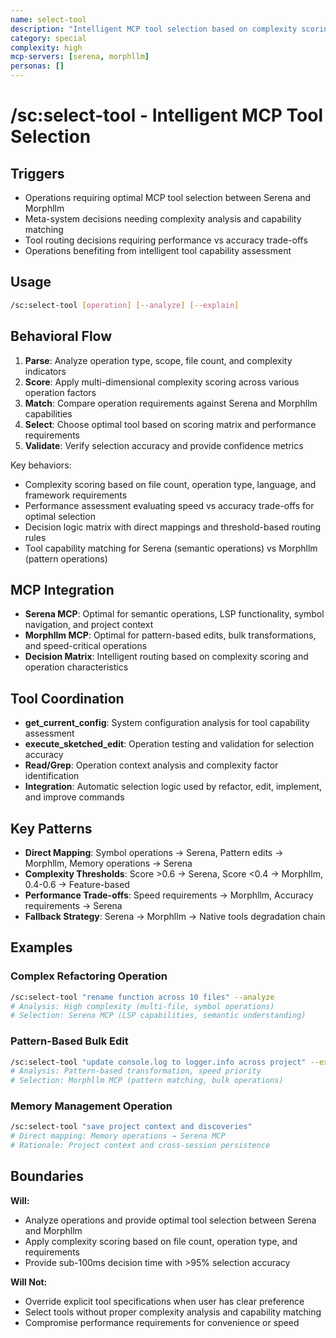 ```yaml
---
name: select-tool
description: "Intelligent MCP tool selection based on complexity scoring and operation analysis"
category: special
complexity: high
mcp-servers: [serena, morphllm]
personas: []
---
```


# /sc:select-tool - Intelligent MCP Tool Selection

## Triggers

- Operations requiring optimal MCP tool selection between Serena and Morphllm
- Meta-system decisions needing complexity analysis and capability matching
- Tool routing decisions requiring performance vs accuracy trade-offs
- Operations benefiting from intelligent tool capability assessment

## Usage

```bash
/sc:select-tool [operation] [--analyze] [--explain]
```

## Behavioral Flow

1. **Parse**: Analyze operation type, scope, file count, and complexity indicators
2. **Score**: Apply multi-dimensional complexity scoring across various operation factors
3. **Match**: Compare operation requirements against Serena and Morphllm capabilities
4. **Select**: Choose optimal tool based on scoring matrix and performance requirements
5. **Validate**: Verify selection accuracy and provide confidence metrics

Key behaviors:

- Complexity scoring based on file count, operation type, language, and framework requirements
- Performance assessment evaluating speed vs accuracy trade-offs for optimal selection
- Decision logic matrix with direct mappings and threshold-based routing rules
- Tool capability matching for Serena (semantic operations) vs Morphllm (pattern operations)

## MCP Integration

- **Serena MCP**: Optimal for semantic operations, LSP functionality, symbol navigation, and project context
- **Morphllm MCP**: Optimal for pattern-based edits, bulk transformations, and speed-critical operations
- **Decision Matrix**: Intelligent routing based on complexity scoring and operation characteristics

## Tool Coordination

- **get_current_config**: System configuration analysis for tool capability assessment
- **execute_sketched_edit**: Operation testing and validation for selection accuracy
- **Read/Grep**: Operation context analysis and complexity factor identification
- **Integration**: Automatic selection logic used by refactor, edit, implement, and improve commands

## Key Patterns

- **Direct Mapping**: Symbol operations → Serena, Pattern edits → Morphllm, Memory operations → Serena
- **Complexity Thresholds**: Score >0.6 → Serena, Score <0.4 → Morphllm, 0.4-0.6 → Feature-based
- **Performance Trade-offs**: Speed requirements → Morphllm, Accuracy requirements → Serena
- **Fallback Strategy**: Serena → Morphllm → Native tools degradation chain

## Examples

### Complex Refactoring Operation

```bash
/sc:select-tool "rename function across 10 files" --analyze
# Analysis: High complexity (multi-file, symbol operations)
# Selection: Serena MCP (LSP capabilities, semantic understanding)
```

### Pattern-Based Bulk Edit

```bash
/sc:select-tool "update console.log to logger.info across project" --explain
# Analysis: Pattern-based transformation, speed priority
# Selection: Morphllm MCP (pattern matching, bulk operations)
```

### Memory Management Operation

```bash
/sc:select-tool "save project context and discoveries"
# Direct mapping: Memory operations → Serena MCP
# Rationale: Project context and cross-session persistence
```

## Boundaries

**Will:**

- Analyze operations and provide optimal tool selection between Serena and Morphllm
- Apply complexity scoring based on file count, operation type, and requirements
- Provide sub-100ms decision time with >95% selection accuracy

**Will Not:**

- Override explicit tool specifications when user has clear preference
- Select tools without proper complexity analysis and capability matching
- Compromise performance requirements for convenience or speed
